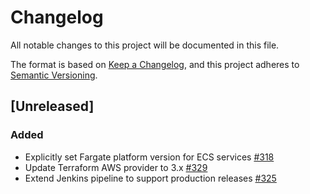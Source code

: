# Changelog
All notable changes to this project will be documented in this file.

The format is based on [Keep a Changelog](https://keepachangelog.com/en/1.0.0/),
and this project adheres to [Semantic Versioning](https://semver.org/spec/v2.0.0.html).

## [Unreleased]
### Added
- Explicitly set Fargate platform version for ECS services [#318](https://github.com/PublicMapping/districtbuilder/pull/318)
- Update Terraform AWS provider to 3.x [#329](https://github.com/PublicMapping/districtbuilder/pull/329)
- Extend Jenkins pipeline to support production releases [#325](https://github.com/PublicMapping/districtbuilder/pull/325)
